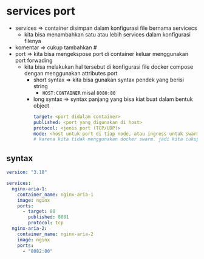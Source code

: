 # services port
- services => container disimpan dalam konfigurasi file bernama servicecs
  - kita bisa menambahkan satu atau lebih services dalam konfigurasi filenya
- komentar => cukup tambahkan #
- port => kita bisa mengekspose port di container keluar menggunakan port forwading
  - kita bisa melakukan hal tersebut di konfigurasi file docker compose dengan menggunakan attributes port
    - short syntax => kita bisa gunakan syntax pendek yang berisi string 
      - ```HOST:CONTAINER``` misal ```8080:80```
    - long syntax => syntax panjang yang bisa kiat buat dalam bentuk object
      ```yaml
      target: <port didalam container>
      published: <port yang digunakan di host>
      protocol: <jenis port (TCP/UDP)>
      mode: <host untuk port di tiap node, atau ingress untuk swarm mode>
      # karena kita tidak menggunakan docker swarm. jadi kita cukup gunakan nilai host
      ```

## syntax
```yaml
version: "3.18"

services:
  nginx-aria-1:
    container_name: nginx-aria-1
    image: nginx
    ports:
      - target: 80
        published: 8081
        protocol: tcp
  nginx-aria-2:
    container_name: nginx-aria-2
    image: nginx
    ports:
      - "8082:80"
```